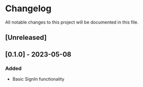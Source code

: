 # Changelog
All notable changes to this project will be documented in this file.

## [Unreleased]

## [0.1.0] - 2023-05-08

### Added

- Basic SignIn functionality
